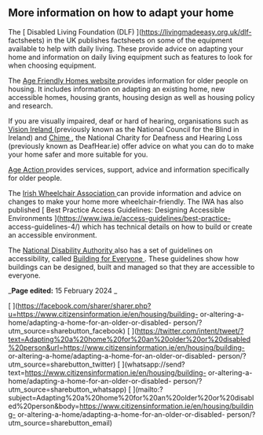 ##  More information on how to adapt your home

The [ Disabled Living Foundation (DLF) ](https://livingmadeeasy.org.uk/dlf-
factsheets) in the UK publishes factsheets on some of the equipment available
to help with daily living. These provide advice on adapting your home and
information on daily living equipment such as features to look for when
choosing equipment.

The [ Age Friendly Homes website ](https://agefriendlyhomes.ie/) provides
information for older people on housing. It includes information on adapting
an existing home, new accessible homes, housing grants, housing design as well
as housing policy and research.

If you are visually impaired, deaf or hard of hearing, organisations such as [
Vision Ireland ](https://vi.ie/) (previously known as the National Council for
the Blind in Ireland) and [ Chime ](https://www.chime.ie/) , the National
Charity for Deafness and Hearing Loss (previously known as DeafHear.ie) offer
advice on what you can do to make your home safer and more suitable for you.

[ Age Action ](http://www.ageaction.ie/) provides services, support, advice
and information specifically for older people.

The [ Irish Wheelchair Association ](http://www.iwa.ie/) can provide
information and advice on changes to make your home more wheelchair-friendly.
The IWA has also published [ Best Practice Access Guidelines: Designing
Accessible Environments ](https://www.iwa.ie/access-guidelines/best-practice-
access-guidelines-4/) which has technical details on how to build or create an
accessible environment.

The [ National Disability Authority ](https://nda.ie/) also has a set of
guidelines on accessibility, called [ Building for Everyone
](http://universaldesign.ie/Built-Environment/Building-for-Everyone/) . These
guidelines show how buildings can be designed, built and managed so that they
are accessible to everyone.

_**Page edited:** 15 February 2024 _

[
](https://facebook.com/sharer/sharer.php?u=https://www.citizensinformation.ie/en/housing/building-
or-altering-a-home/adapting-a-home-for-an-older-or-disabled-
person/?utm_source=sharebutton_facebook) [
](https://twitter.com/intent/tweet/?text=Adapting%20a%20home%20for%20an%20older%20or%20disabled%20person&url=https://www.citizensinformation.ie/en/housing/building-
or-altering-a-home/adapting-a-home-for-an-older-or-disabled-
person/?utm_source=sharebutton_twitter) [
](whatsapp://send?text=https://www.citizensinformation.ie/en/housing/building-
or-altering-a-home/adapting-a-home-for-an-older-or-disabled-
person/?utm_source=sharebutton_whatsapp) [
](mailto:?subject=Adapting%20a%20home%20for%20an%20older%20or%20disabled%20person&body=https://www.citizensinformation.ie/en/housing/building-
or-altering-a-home/adapting-a-home-for-an-older-or-disabled-
person/?utm_source=sharebutton_email) [ ](javascript:void\(0\))
